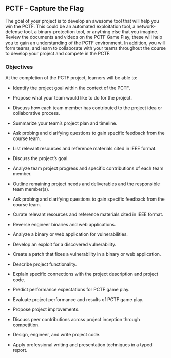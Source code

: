 ## PCTF - Capture the Flag

The goal of your project is to develop an awesome tool that will help you win the PCTF. This could be an automated exploitation tool, a network-defense tool, a binary-protection tool, or anything else that you imagine. Review the documents and videos on the PCTF Game Play, these will help you to gain an understanding of the PCTF environment. In addition, you will form teams, and learn to collaborate with your teams throughout the course to develop your project and compete in the PCTF.

### **Objectives**

At the completion of the PCTF project, learners will be able to:

-   Identify the project goal within the context of the PCTF.
    
-   Propose what your team would like to do for the project.
    
-   Discuss how each team member has contributed to the project idea or collaborative process.
    
-   Summarize your team’s project plan and timeline.
    
-   Ask probing and clarifying questions to gain specific feedback from the course team.
    
-   List relevant resources and reference materials cited in IEEE format.
    
-   Discuss the project’s goal.
    
-   Analyze team project progress and specific contributions of each team member.
    
-   Outline remaining project needs and deliverables and the responsible team member(s).
    
-   Ask probing and clarifying questions to gain specific feedback from the course team.
    
-   Curate relevant resources and reference materials cited in IEEE format.
    
-   Reverse engineer binaries and web applications.
    
-   Analyze a binary or web application for vulnerabilities.
    
-   Develop an exploit for a discovered vulnerability.
    
-   Create a patch that fixes a vulnerability in a binary or web application.
    
-   Describe project functionality.
    
-   Explain specific connections with the project description and project code.
    
-   Predict performance expectations for PCTF game play.
    
-   Evaluate project performance and results of PCTF game play.
    
-   Propose project improvements.
    
-   Discuss peer contributions across project inception through competition.
    
-   Design, engineer, and write project code.
    
-   Apply professional writing and presentation techniques in a typed report.